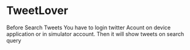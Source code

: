 # TweetLover
Before Search Tweets You have to login twitter Acount on device application or in simulator account. 
Then it will show tweets on search query
